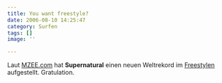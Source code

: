 ```yaml
---
title: You want freestyle?
date: 2006-08-10 14:25:47
category: Surfen
tags: []
image: ''

---
```


Laut [MZEE.com](http://www.mzee.com) hat **Supernatural** einen neuen Weltrekord im [Freestylen](http://www.mzee.com/newscenter/show.php?artikel=100028083) aufgestellt. Gratulation.
